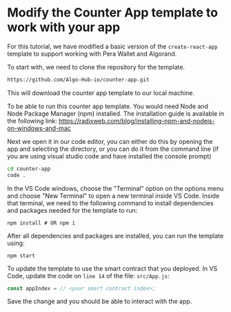 # Modify the Counter App template to work with your app

For this tutorial, we have modified a basic version of the `create-react-app` template to support working with Pera Wallet and Algorand.

To start with, we need to clone the repository for the template.

```bash
https://github.com/Algo-Hub-io/counter-app.git
```

This will download the counter app template to our local machine.

To be able to run this counter app template. You would need Node and Node Package Manager (npm) installed. The installation guide is available in the following link:
https://radixweb.com/blog/installing-npm-and-nodejs-on-windows-and-mac

Next we open it in our code editor, you can either do this by opening the app and selecting the directory, or you can do it from the command line (if you are using visual studio code and have installed the console prompt)

```bash
cd counter-app
code .
```

In the VS Code windows, choose the "Terminal" option on the options menu and choose "New Terminal" to open a new terminal inside VS Code. Inside that terminal, we need to the following command to install dependencies and packages needed for the template to run:

```
npm install # OR npm i
```

After all dependencies and packages are installed, you can run the template using:

```
npm start
```

To update the template to use the smart contract that you deployed. In VS Code, update the code on `line 14` of the file: `src/App.js`:

```javascript
const appIndex = // <your smart contract index>;
```

Save the change and you should be able to interact with the app.
